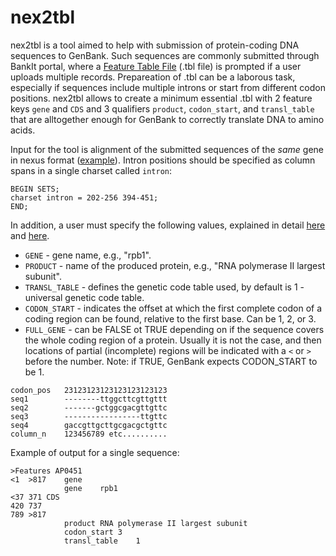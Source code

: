 # nex2tbl
nex2tbl is a tool aimed to help with submission of protein-coding DNA sequences to GenBank. Such sequences are commonly submitted through BankIt portal, where a [Feature Table File](https://www.ncbi.nlm.nih.gov/WebSub/html/help/feature-table.html) (.tbl file) is prompted if a user uploads multiple records. Prepareation of .tbl can be a laborous task, especially if sequences include multiple introns or start from different codon positions. nex2tbl allows to create a minimum essential .tbl with 2 feature keys `gene` and `CDS` and 3 qualifiers `product`, `codon_start`, and `transl_table` that are alltogether enough for GenBank to correctly translate DNA to amino acids.

Input for the tool is alignment of the submitted sequences of the _same_ gene in nexus format ([example](/test/exons-introns_CODON_START-1_TEF1_simple.nex)). Intron positions should be specified as column spans in a single charset called `intron`:
```
BEGIN SETS;
charset intron = 202-256 394-451;
END;
```
In addition, a user must specify the following values, explained in detail [here](http://www.insdc.org/documents/feature_table.html#7.2) and [here](http://www.insdc.org/documents/feature_table.html#7.3.1).

- `GENE` - gene name, e.g., "rpb1".
- `PRODUCT` - name of the produced protein, e.g., "RNA polymerase II largest subunit".
- `TRANSL_TABLE` - defines the genetic code table used, by default is 1 - universal genetic code table.
- `CODON_START` - indicates the offset at which the first complete codon of a coding region can be found, relative to the first base. Can be 1, 2, or 3.
- `FULL_GENE` - can be FALSE ot TRUE depending on if the sequence covers the whole coding region of a protein. Usually it is not the case, and then locations of partial (incomplete) regions will be indicated with a  `<` or `>` before the number. Note: if TRUE, GenBank expects CODON_START to be 1. 



```
codon_pos	23123123123123123123123
seq1		--------ttggcttcgttgttt
seq2		-------gctggcgacgttgttc
seq3		-----------------ttgttc
seq4		gaccgttgcttgcgacgctgttc
column_n	123456789 etc..........
```

Example of output for a single sequence:
```
>Features AP0451
<1	>817	gene
			gene	rpb1
<37	371	CDS
420	737
789	>817
			product	RNA polymerase II largest subunit
			codon_start	3
			transl_table	1
```
